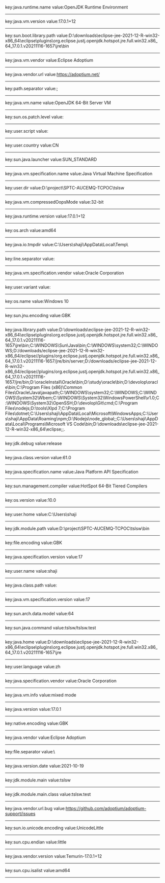 key:java.runtime.name
value:OpenJDK Runtime Environment
******
key:java.vm.version
value:17.0.1+12
******
key:sun.boot.library.path
value:D:\downloads\eclipse-jee-2021-12-R-win32-x86_64\eclipse\plugins\org.eclipse.justj.openjdk.hotspot.jre.full.win32.x86_64_17.0.1.v20211116-1657\jre\bin
******
key:java.vm.vendor
value:Eclipse Adoptium
******
key:java.vendor.url
value:https://adoptium.net/
******
key:path.separator
value:;
******
key:java.vm.name
value:OpenJDK 64-Bit Server VM
******
key:sun.os.patch.level
value:
******
key:user.script
value:
******
key:user.country
value:CN
******
key:sun.java.launcher
value:SUN_STANDARD
******
key:java.vm.specification.name
value:Java Virtual Machine Specification
******
key:user.dir
value:D:\project\SPTC-AUCEMQ-TCPOC\tslsw
******
key:java.vm.compressedOopsMode
value:32-bit
******
key:java.runtime.version
value:17.0.1+12
******
key:os.arch
value:amd64
******
key:java.io.tmpdir
value:C:\Users\shaji\AppData\Local\Temp\
******
key:line.separator
value:

******
key:java.vm.specification.vendor
value:Oracle Corporation
******
key:user.variant
value:
******
key:os.name
value:Windows 10
******
key:sun.jnu.encoding
value:GBK
******
key:java.library.path
value:D:\downloads\eclipse-jee-2021-12-R-win32-x86_64\eclipse\plugins\org.eclipse.justj.openjdk.hotspot.jre.full.win32.x86_64_17.0.1.v20211116-1657\jre\bin;C:\WINDOWS\Sun\Java\bin;C:\WINDOWS\system32;C:\WINDOWS;D:/downloads/eclipse-jee-2021-12-R-win32-x86_64/eclipse//plugins/org.eclipse.justj.openjdk.hotspot.jre.full.win32.x86_64_17.0.1.v20211116-1657/jre/bin/server;D:/downloads/eclipse-jee-2021-12-R-win32-x86_64/eclipse//plugins/org.eclipse.justj.openjdk.hotspot.jre.full.win32.x86_64_17.0.1.v20211116-1657/jre/bin;D:\oracleInstall\Oracle\bin;D:\study\oracle\bin;D:\devolop\oracle\bin;C:\Program Files (x86)\Common Files\Oracle\Java\javapath;C:\WINDOWS\system32;C:\WINDOWS;C:\WINDOWS\System32\Wbem;C:\WINDOWS\System32\WindowsPowerShell\v1.0\;C:\WINDOWS\System32\OpenSSH\;D:\devolop\Git\cmd;C:\Program Files\nodejs\;D:\tools\Xlpd 7\;C:\Program Files\dotnet\;C:\Users\shaji\AppData\Local\Microsoft\WindowsApps;C:\Users\shaji\AppData\Roaming\npm;D:\Nodejs\node_global;;C:\Users\shaji\AppData\Local\Programs\Microsoft VS Code\bin;D:\downloads\eclipse-jee-2021-12-R-win32-x86_64\eclipse;;.
******
key:jdk.debug
value:release
******
key:java.class.version
value:61.0
******
key:java.specification.name
value:Java Platform API Specification
******
key:sun.management.compiler
value:HotSpot 64-Bit Tiered Compilers
******
key:os.version
value:10.0
******
key:user.home
value:C:\Users\shaji
******
key:jdk.module.path
value:D:\project\SPTC-AUCEMQ-TCPOC\tslsw\bin
******
key:file.encoding
value:GBK
******
key:java.specification.version
value:17
******
key:user.name
value:shaji
******
key:java.class.path
value:
******
key:java.vm.specification.version
value:17
******
key:sun.arch.data.model
value:64
******
key:sun.java.command
value:tslsw/tslsw.test
******
key:java.home
value:D:\downloads\eclipse-jee-2021-12-R-win32-x86_64\eclipse\plugins\org.eclipse.justj.openjdk.hotspot.jre.full.win32.x86_64_17.0.1.v20211116-1657\jre
******
key:user.language
value:zh
******
key:java.specification.vendor
value:Oracle Corporation
******
key:java.vm.info
value:mixed mode
******
key:java.version
value:17.0.1
******
key:native.encoding
value:GBK
******
key:java.vendor
value:Eclipse Adoptium
******
key:file.separator
value:\
******
key:java.version.date
value:2021-10-19
******
key:jdk.module.main
value:tslsw
******
key:jdk.module.main.class
value:tslsw.test
******
key:java.vendor.url.bug
value:https://github.com/adoptium/adoptium-support/issues
******
key:sun.io.unicode.encoding
value:UnicodeLittle
******
key:sun.cpu.endian
value:little
******
key:java.vendor.version
value:Temurin-17.0.1+12
******
key:sun.cpu.isalist
value:amd64
******
